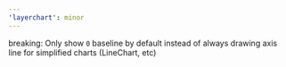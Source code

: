 ```yaml
---
'layerchart': minor
---
```


breaking: Only show `0` baseline by default instead of always drawing axis line for simplified charts (LineChart, etc)
